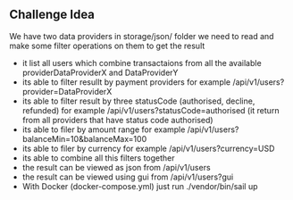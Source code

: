 ## Challenge Idea

We have two data providers in storage/json/ folder we need to read and make some filter operations on them to get the result

- it list all users which combine transactaions from all the available providerDataProviderX and DataProviderY
- its able to filter resullt by payment providers for example /api/v1/users?provider=DataProviderX
- its able to filter result by three statusCode (authorised, decline, refunded) for example /api/v1/users?statusCode=authorised (it return from all providers that have status code authorised)
- its able to filer by amount range for example /api/v1/users?balanceMin=10&balanceMax=100
- its able to filer by currency for example /api/v1/users?currency=USD
- its able to combine all this filters together
- the result can be viewed as json from /api/v1/users
- the result can be viewed using gui from /api/v1/users?gui
- With Docker (docker-compose.yml) just run ./vendor/bin/sail up
